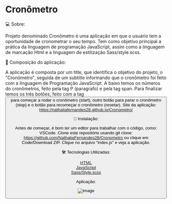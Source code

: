 # Cronômetro




💻 Sobre:

Projeto denominado Cronômetro é uma aplicação em que o usuário tem a oportunidade de cronometrar o seu tempo. Tem como objetivo principal a prática da linguagem de programação JavaScript, assim como a linguagem de marcação Html e a linguagem de estilização Sass/style.scss.



📝 Composição do aplicação:

A aplicação é composta por um title, que identifica o objetivo do projeto, o "Cronômetro", seguida de um subtitle informando que o cronômetro foi feito com a linguagem de Programação JavaScript.
A baixo temos os números do cronômetros, feito pela tag P (paragrafo) e pela tag span. Para finalizar temos os três botões, feito com a tag <button> para começar a rodar o cronômetro (start), 
outro botão para parar o cronômetro (stop) e o botão para recomeçar o cronõmetro (resetar). 
Site da aplicação: https://nathaliafernandes28.github.io/Cronometro/


🏁 Instalação:

Antes de começar, é bom ter um editor para trabalhar com o código, como: VSCode. 
Clone este repositório usando git clone: https://github.com/NathaliaFernandes28/Cronometro ou clique em Code/Download ZIP.
Clique no arquivo "index.js" e veja a aplicação.

🛠️ Tecnologias Utilizadas:  

[HTML](https://developer.mozilla.org/pt-BR/docs/Web/HTML)
<br>
[JavaScript](https://developer.mozilla.org/pt-BR/docs/Web/JavaScript)
<br>
[Sass/Style.scss](https://sass-lang.com/)

Aplicação: 


![image](https://github.com/NathaliaFernandes28/Cronometro/assets/88513545/cfc0403a-f3c9-4ff5-943b-351bc570186a)

